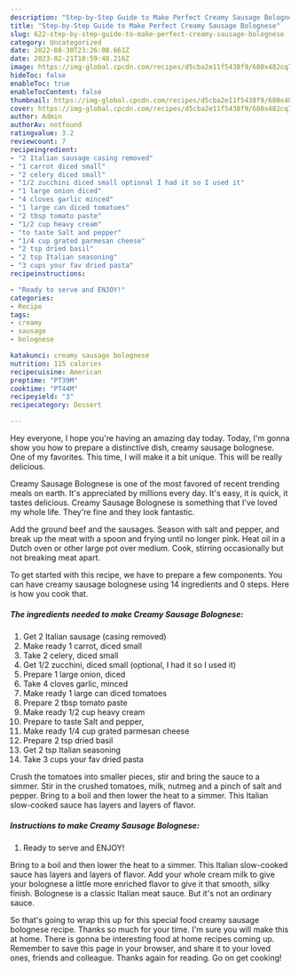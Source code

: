 ```yaml
---
description: "Step-by-Step Guide to Make Perfect Creamy Sausage Bolognese"
title: "Step-by-Step Guide to Make Perfect Creamy Sausage Bolognese"
slug: 622-step-by-step-guide-to-make-perfect-creamy-sausage-bolognese
category: Uncategorized
date: 2022-08-30T23:26:08.661Z
date: 2023-02-21T10:59:48.216Z
image: https://img-global.cpcdn.com/recipes/d5cba2e11f5438f9/680x482cq70/creamy-sausage-bolognese-recipe-main-photo.jpg
hideToc: false
enableToc: true
enableTocContent: false
thumbnail: https://img-global.cpcdn.com/recipes/d5cba2e11f5438f9/680x482cq70/creamy-sausage-bolognese-recipe-main-photo.jpg
cover: https://img-global.cpcdn.com/recipes/d5cba2e11f5438f9/680x482cq70/creamy-sausage-bolognese-recipe-main-photo.jpg
author: Admin
authorAv: notfound
ratingvalue: 3.2
reviewcount: 7
recipeingredient:
- "2 Italian sausage casing removed"
- "1 carrot diced small"
- "2 celery diced small"
- "1/2 zucchini diced small optional I had it so I used it"
- "1 large onion diced"
- "4 cloves garlic minced"
- "1 large can diced tomatoes"
- "2 tbsp tomato paste"
- "1/2 cup heavy cream"
- "to taste Salt and pepper"
- "1/4 cup grated parmesan cheese"
- "2 tsp dried basil"
- "2 tsp Italian seasoning"
- "3 cups your fav dried pasta"
recipeinstructions:

- "Ready to serve and ENJOY!"
categories:
- Recipe
tags:
- creamy
- sausage
- bolognese

katakunci: creamy sausage bolognese 
nutrition: 115 calories
recipecuisine: American
preptime: "PT39M"
cooktime: "PT44M"
recipeyield: "3"
recipecategory: Dessert

---
```



Hey everyone, I hope you're having an amazing day today. Today, I'm gonna show you how to prepare a distinctive dish, creamy sausage bolognese. One of my favorites. This time, I will make it a bit unique. This will be really delicious.

Creamy Sausage Bolognese is one of the most favored of recent trending meals on earth. It's appreciated by millions every day. It's easy, it is quick, it tastes delicious. Creamy Sausage Bolognese is something that I've loved my whole life. They're fine and they look fantastic.

Add the ground beef and the sausages. Season with salt and pepper, and break up the meat with a spoon and frying until no longer pink. Heat oil in a Dutch oven or other large pot over medium. Cook, stirring occasionally but not breaking meat apart.


To get started with this recipe, we have to prepare a few components. You can have creamy sausage bolognese using 14 ingredients and 0 steps. Here is how you cook that.

<!--inarticleads1-->

##### The ingredients needed to make Creamy Sausage Bolognese:

1. Get 2 Italian sausage (casing removed)
1. Make ready 1 carrot, diced small
1. Take 2 celery, diced small
1. Get 1/2 zucchini, diced small (optional, I had it so I used it)
1. Prepare 1 large onion, diced
1. Take 4 cloves garlic, minced
1. Make ready 1 large can diced tomatoes
1. Prepare 2 tbsp tomato paste
1. Make ready 1/2 cup heavy cream
1. Prepare to taste Salt and pepper,
1. Make ready 1/4 cup grated parmesan cheese
1. Prepare 2 tsp dried basil
1. Get 2 tsp Italian seasoning
1. Take 3 cups your fav dried pasta


Crush the tomatoes into smaller pieces, stir and bring the sauce to a simmer. Stir in the crushed tomatoes, milk, nutmeg and a pinch of salt and pepper. Bring to a boil and then lower the heat to a simmer. This Italian slow-cooked sauce has layers and layers of flavor. 

<!--inarticleads2-->

##### Instructions to make Creamy Sausage Bolognese:


1. Ready to serve and ENJOY!

Bring to a boil and then lower the heat to a simmer. This Italian slow-cooked sauce has layers and layers of flavor. Add your whole cream milk to give your bolognese a little more enriched flavor to give it that smooth, silky finish. Bolognese is a classic Italian meat sauce. But it&#39;s not an ordinary sauce. 

So that's going to wrap this up for this special food creamy sausage bolognese recipe. Thanks so much for your time. I'm sure you will make this at home. There is gonna be interesting food at home recipes coming up. Remember to save this page in your browser, and share it to your loved ones, friends and colleague. Thanks again for reading. Go on get cooking!
